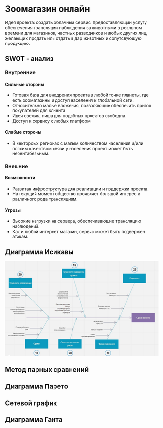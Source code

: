 # Зоомагазин онлайн 
Идея проекта: создать облачный сервис, предоставляющий услугу обеспечения
трансляции наблюдения за животными в реальном времени для магазинов, частных
разводчиков и любых других лиц, желающих продать или отдать в дар животных и
сопутсвующую продукцию.

## SWOT - анализ 
### Внутренние 
#### Сильные стороны 
* Готовая база для внедрения проекта в любой точке планеты, где есть зоомагазины
и доступ населения к глобальной сети.
* Относительно малые вложения, позволяющие обеспечить приток покупателей для клиента
* Идея свежая, ниша для подобных проектов свободна.
* Доступ к сервису с любых платформ.
#### Слабые стороны
* В нектороых регионах с малым количеством населения и/или плохим качеством связи у
населения проект может быть нерентабельным.
### Внешние
#### Возможности
* Развитая инфроструктура для реализации и поддержки проекта.
* На текущий момент общество проявляет большой интерес к различного рода трансляциям.
#### Угрозы
* Высокие нагрузки на сервера, обеспечивающие трансляцию наблюдений.
* Как и любой интернет магазин, сервис может быть подвержен атакам.

## Диаграмма Исикавы
![Диаграмма Исикавы](https://github.com/Maxim713/project_managment/blob/master/ishiq.jpg)

## Метод парных сравнений

## Диаграмма Парето

## Сетевой график

## Диаграмма Ганта
